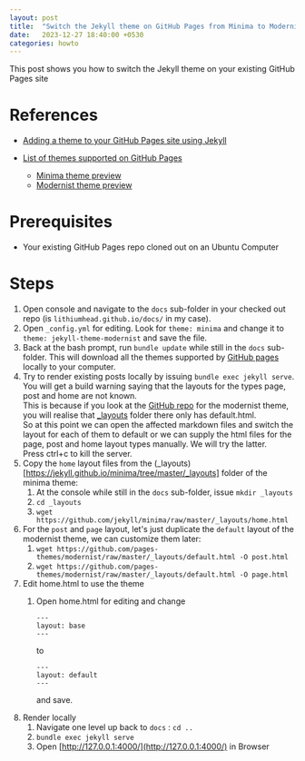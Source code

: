 ```yaml
---
layout: post
title:  "Switch the Jekyll theme on GitHub Pages from Minima to Modernist"
date:   2023-12-27 18:40:00 +0530
categories: howto
---
```


This post shows you how to switch the Jekyll theme on your existing GitHub Pages site

References
==========

* [Adding a theme to your GitHub Pages site using Jekyll](https://docs.github.com/en/pages/setting-up-a-github-pages-site-with-jekyll/adding-a-theme-to-your-github-pages-site-using-jekyll)
* [List of themes supported on GitHub Pages](https://pages.github.com/themes/)

  * [Minima theme preview](https://jekyll.github.io/minima/)
  * [Modernist theme preview](https://pages-themes.github.io/modernist/)

Prerequisites
=============

* Your existing GitHub Pages repo cloned out on an Ubuntu Computer

Steps
=====

1. Open console and navigate to the `docs` sub-folder in your checked out repo (is `lithiumhead.github.io/docs/` in my case).
2. Open `_config.yml` for editing. Look for `theme: minima` and change it to `theme: jekyll-theme-modernist` and save the file.
3. Back at the bash prompt, run `bundle update` while still in the `docs` sub-folder.
   This will download all the themes supported by [GitHub pages](https://pages.github.com/themes/) locally to your computer.
4. Try to render existing posts locally by issuing `bundle exec jekyll serve`. You will get a build warning saying that the layouts for the types page, post and home are not known.  
   This is because if you look at the [GitHub repo](https://pages-themes.github.io/modernist/) for the modernist theme, you will realise that [_layouts](https://github.com/pages-themes/modernist/tree/master/_layouts) folder there only has default.html.  
   So at this point we can open the affected markdown files and switch the layout for each of them to default or we can supply the html files for the page, post and home layout types manually. We will try the latter.  
   Press ctrl+c to kill the server.
5. Copy the `home` layout files from the (_layouts)[https://jekyll.github.io/minima/tree/master/_layouts] folder of the minima theme:
   1. At the console while still in the `docs` sub-folder, issue `mkdir _layouts`
   2. `cd _layouts`
   3. `wget https://github.com/jekyll/minima/raw/master/_layouts/home.html`
6. For the `post` and `page` layout, let's just duplicate the `default` layout of the modernist theme, we can customize them later:
   1. `wget https://github.com/pages-themes/modernist/raw/master/_layouts/default.html -O post.html`
   2. `wget https://github.com/pages-themes/modernist/raw/master/_layouts/default.html -O page.html`
7. Edit home.html to use the theme
   1. Open home.html for editing and change
      ```
      ---
      layout: base
      ---
      ```
      
      to  

      ```
      ---
      layout: default
      ---
      ```
      
      and save.
8. Render locally
   1. Navigate one level up back to `docs` : `cd ..`
   2. `bundle exec jekyll serve`
   3. Open [http://127.0.0.1:4000/](http://127.0.0.1:4000/) in Browser



